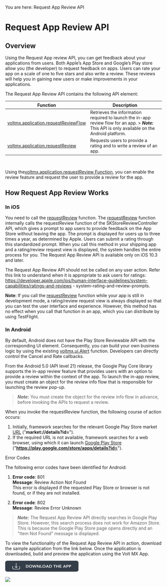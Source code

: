                              

You are here: Request App Review API

Request App Review API
======================

Overview
--------

Using the Request App review API, you can get feedback about your applications from users. Both Apple’s App Store and Google’s Play store allow you (the developer) to request feedback on apps. Users can rate your app on a scale of one to five stars and also write a review. These reviews will help you in gaining new users or make improvements in your applications.

The Request App Review API contains the following API element:

  
| Function | Description |
| --- | --- |
| [voltmx.application.requestReviewFlow](voltmx.application_functions_requestreview.md#requestReviewFlow) | Retrieves the information required to launch the in-app review flow for an app. > **_Note:_** This API is only available on the Android platform. |
| [voltmx.application.requestReview](voltmx.application_functions_requestreview.md#requestReview) | Requests users to provide a rating and to write a review of an app. |

 

Using the[voltmx.application.requestReview Function](voltmx.application_functions_requestreview.md), you can enable the review feature and request the user to provide a review for the app.

How Request App Review Works
----------------------------

### In iOS

You need to call the [requestReview](voltmx.application_functions_requestreview.md) function. The [requestReview](voltmx.application_functions_requestreview.md) function internally calls the requestReview function of the SKStoreReviewController API, which gives a prompt to app users to provide feedback on the App Store without leaving the app. The prompt is displayed for users up to three times a year, as determined by Apple. Users can submit a rating through this standardized prompt. When you call this method in your shipping app and a rating/review request view is displayed, the system handles the entire process for you. The Request App Review API is available only on iOS 10.3 and later.

The Request App Review API should not be called on any user action. Refer this link to understand when it is appropriate to ask users for ratings: https://developer.apple.com/ios/human-interface-guidelines/system-capabilities/ratings-and-reviews - system-rating-and-review-prompts.

**Note**: If you call the [requestReview](voltmx.application_functions_requestreview.md) function while your app is still in development mode, a rating/review request view is always displayed so that you can test the user interface and experience. However, this method has no effect when you call that function in an app, which you can distribute by using TestFlight.

### In Android

By default, Android does not have the Play Store Reviewable API with the corresponding UI element. Consequently, you can build your own business logic by using the existing [voltmx.ui.Alert](voltmx.ui_functions_alert.md) function. Developers can directly control the Cancel and Rate callbacks.

From the Android 5.0 (API level 21) release, the Google Play Core library supports the in-app review feature that provides users with an option to provide a review within the context of the app. To launch the in-app review, you must create an object for the review info flow that is responsible for launching the review pop-up.

> **_Note:_** You must create the object for the review info flow in advance, before invoking the APIs to request a review.

When you invoke the requestReview function, the following course of action occurs:

1.  Initially, framework searches for the relevant Google Play Store market [URL](https://developer.android.com/distribute/marketing-tools/linking-to-google-play.md) ("**market://details?id=**").
2.  If the required URL is not available, framework searches for a web browser, using which it can launch [Google Play Store](https://play.google.com/store/apps) ("**https://play.google.com/store/apps/details?id=**").

Error Codes

The following error codes have been identified for Android:

1.  **Error code**: 801  
    **Message**: Review Action Not Found  
    This error is displayed if the requested Play Store or browser is not found, or if they are not installed.
    
2.  **Error code**: 802  
    **Message**: Review Error Unknown

> **_Note:_** The Request App Review API directly searches in Google Play Store. However, this search process does not work for Amazon Store. This is because the Google Play Store page opens directly and an "Item Not Found" message is displayed.

To view the functionality of the Request App Review API in action, download the sample application from the link below. Once the application is downloaded, build and preview the application using the Volt MX App.  

[![](resources/images/download_button_08__002__236x35.png)](https://github.com/HCL-TECH-SOFTWARE/volt-mx-samples/tree/main/RequestAppRewiewAPI)

![](resources/prettify/onload.png)
